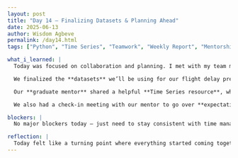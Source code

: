 ```yaml
---
layout: post
title: "Day 14 – Finalizing Datasets & Planning Ahead"
date: 2025-06-13
author: Wisdom Agbeve
permalink: /day14.html
tags: ["Python", "Time Series", "Teamwork", "Weekly Report", "Mentorship"]

what_i_learned: |
  Today was focused on collaboration and planning. I met with my team members to work on our **weekly report video**, where we summarized our progress for Weeks 1 and 2. It was a great way to reflect on how far we’ve come and clarify next steps.

  We finalized the **datasets** we’ll be using for our flight delay prediction project. With that decision made, we began exploring and cleaning the data to get it ready for analysis. It felt good to finally get hands-on with the actual data we'll be using.

  Our **graduate mentor** shared a helpful **Time Series resource**, which is relevant since our data includes timestamps and delay trends over time. It introduced key concepts like temporal patterns, seasonality, and how time-based data is different from regular tabular data. This will definitely help as we dive deeper into model building.

  We also had a check-in meeting with our mentor to go over **expectations for next week**, including deliverables, documentation, and continuing our work with EDA and modeling.

blockers: |
  No major blockers today — just need to stay consistent with time management and continue reviewing the Time Series material.

reflection: |
  Today felt like a turning point where everything started coming together. Finalizing our datasets gave our project a clear direction. I’m excited to dive deeper into the modeling process, especially using what I’m learning about Time Series analysis. Meeting as a team helped keep everyone on the same page.
---
```


